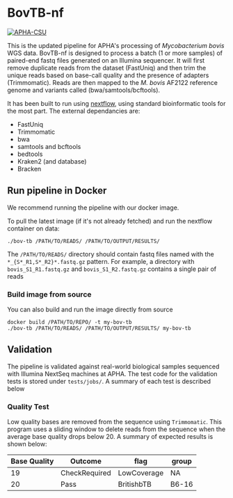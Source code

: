 # **BovTB-nf**

[![APHA-CSU](https://circleci.com/gh/APHA-CSU/BovTB-nf.svg?style=svg)](https://app.circleci.com/pipelines/github/APHA-CSU)

This is the updated pipeline for APHA's processing of *Mycobacterium bovis* WGS data. BovTB-nf is designed to process a batch (1 or more samples) of paired-end fastq files generated on an Illumina sequencer. It will first remove duplicate reads from the dataset (FastUniq) and then trim the unique reads based on base-call quality and the presence of adapters (Trimmomatic). Reads are then mapped to the *M. bovis* AF2122 reference genome and variants called (bwa/samtools/bcftools).

It has been built to run using [nextflow](https://www.nextflow.io/docs/latest/getstarted.html), using standard bioinformatic tools for the most part. The external dependancies are:
-	FastUniq
-	Trimmomatic
-	bwa
-	samtools and bcftools
-	bedtools
-	Kraken2 (and database)
-	Bracken


## Run pipeline in Docker

We recommend running the pipeline with our docker image. 

To pull the latest image (if it's not already fetched) and run the nextflow container on data:
```
./bov-tb /PATH/TO/READS/ /PATH/TO/OUTPUT/RESULTS/
```

The `/PATH/TO/READS/` directory should contain fastq files named with the `*_{S*_R1,S*_R2}*.fastq.gz` pattern. For example, a directory with `bovis_S1_R1.fastq.gz` and `bovis_S1_R2.fastq.gz` contains a single pair of reads


### Build image from source 

You can also build and run the image directly from source
```
docker build /PATH/TO/REPO/ -t my-bov-tb
./bov-tb /PATH/TO/READS/ /PATH/TO/OUTPUT/RESULTS/ my-bov-tb
```


## Validation

The pipeline is validated against real-world biological samples sequenced with Illumina NextSeq machines at APHA. The test code for the validation tests is stored under `tests/jobs/`. A summary of each test is described below


### Quality Test

Low quality bases are removed from the sequence using `Trimmomatic`. This program uses a sliding window to delete reads from the sequence when the average base quality drops below 20. A summary of expected results is shown below:


| Base Quality | Outcome | flag | group |
| ------------- | ------------- | ------------- | ------------- | 
| 19   | CheckRequired | LowCoverage | NA |
| 20   | Pass | BritishbTB | B6-16 |

